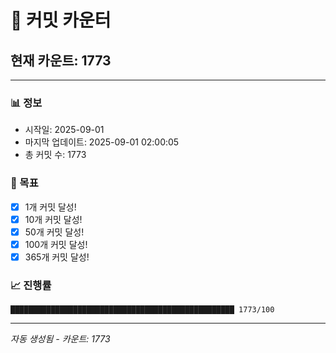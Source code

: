 # 🔢 커밋 카운터

## 현재 카운트: 1773

---

### 📊 정보
- 시작일: 2025-09-01
- 마지막 업데이트: 2025-09-01 02:00:05
- 총 커밋 수: 1773

### 🎯 목표
- [x] 1개 커밋 달성!
- [x] 10개 커밋 달성!
- [x] 50개 커밋 달성!
- [x] 100개 커밋 달성!
- [x] 365개 커밋 달성!

### 📈 진행률
```
██████████████████████████████████████████████████ 1773/100
```

---
*자동 생성됨 - 카운트: 1773*

